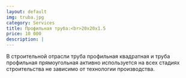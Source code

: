 ```yaml
---
layout: default
img: truba.jpg
category: Services
title: Профильная труба:<br>20х20х1.5
price: 10 000
description: |
---
```

  В строительной отрасли труба профильная квадратная и труба профильная прямоугольная активно используется на всех стадиях 
  строительства не зависимо от технологии производства.
